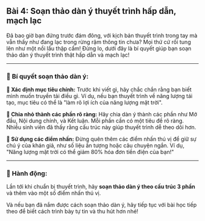 ## Bài 4: Soạn thảo dàn ý thuyết trình hấp dẫn, mạch lạc  

Đã bao giờ bạn đứng trước đám đông, với kịch bản thuyết trình trong tay mà vẫn thấy như đang lạc trong rừng rậm thông tin chưa? Mọi thứ cứ rối tung lên như một nồi lẩu thập cẩm! Đừng lo, dưới đây là bí quyết giúp bạn soạn thảo dàn ý thuyết trình thật hấp dẫn và mạch lạc!

---

### 📌 Bí quyết soạn thảo dàn ý:

**🔹 Xác định mục tiêu chính:**
Trước khi viết gì, hãy chắc chắn rằng bạn biết mình muốn truyền tải điều gì. Ví dụ, nếu bạn thuyết trình về năng lượng tái tạo, mục tiêu có thể là "làm rõ lợi ích của năng lượng mặt trời".

**🔹 Chia nhỏ thành các phần rõ ràng:**
Hãy chia dàn ý thành các phần như Mở đầu, Nội dung chính, và Kết luận. Mỗi phần cần có một tiêu đề rõ ràng. Nhiều sinh viên đã thấy rằng cấu trúc này giúp thuyết trình dễ theo dõi hơn.

**🔹 Sử dụng các điểm nhấn:**
Đừng quên thêm các điểm nhấn thú vị để giữ sự chú ý của khán giả, như số liệu ấn tượng hoặc câu chuyện ngắn. Ví dụ, "Năng lượng mặt trời có thể giảm 80% hóa đơn tiền điện của bạn!"

---

### 🚀 Hành động:

Lần tới khi chuẩn bị thuyết trình, hãy **soạn thảo dàn ý theo cấu trúc 3 phần** và thêm vào một số điểm nhấn thú vị. 

Và nếu bạn đã nắm được cách soạn thảo dàn ý, hãy tiếp tục với bài học tiếp theo để biết cách trình bày tự tin và thu hút hơn nhé!